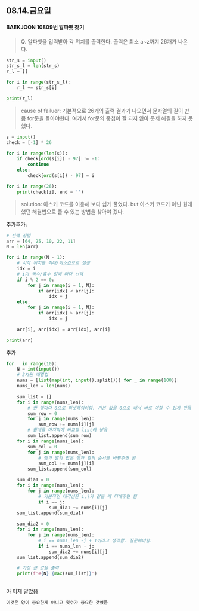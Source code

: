 ## 08.14.금요일

#### BAEKJOON 10809번 알파벳 찾기

> Q. 알파벳을 입력받아 각 위치를 출력한다. 출력은 최소 a~z까지 26개가 나온다.



```python
str_s = input()
str_s_l = len(str_s)
r_l = []

for i in range(str_s_l):
    r_l += str_s[i]

print(r_l)
```

> cause of failuer: 기본적으로 26개의 출력 결과가 나오면서 문자열의 길이 만큼 for문을 돌아야한다. 여기서 for문의 중첩이 잘 되지 않아 문제 해결을 하지 못했다.



```python
s = input()
check = [-1] * 26

for i in range(len(s)):
    if check[ord(s[i]) - 97] != -1:
        continue
    else:
        check[ord(s[i]) - 97] = i

for i in range(26):
    print(check[i], end = '')
```

> solution: 아스키 코드를 이용해 보다 쉽게 풀었다. but 아스키 코드가 아닌 원래 했던 해결법으로 풀 수 있는 방법을 찾아야 겠다.



추가추가:

```python
# 선택 정렬
arr = [64, 25, 10, 22, 11]
N = len(arr)

for i in range(N - 1):
    # 시작 위치를 최대/최소값으로 설정
    idx = i
    # i가 짝수/홀수 일때 마다 선택
    if i % 2 == 0:
        for j in range(i + 1, N):
            if arr[idx] < arr[j]:
                idx = j
    else:
        for j in range(i + 1, N):
            if arr[idx] > arr[j]:
                idx = j

    arr[i], arr[idx] = arr[idx], arr[i]

print(arr)
```





추가

```python
for _ in range(10):
    N = int(input())
    # 2차원 배열법
    nums = [list(map(int, input().split())) for _ in range(100)]
    nums_len = len(nums)

    sum_list = []
    for i in range(nums_len):
        # 한 행마다 0으로 리셋해줘야함. 기본 값을 0으로 해서 바로 더할 수 있게 만듬
        sum_row = 0
        for j in range(nums_len):
            sum_row += nums[i][j]
        # 합계를 마지막에 비교할 list에 넣음
        sum_list.append(sum_row)
    for i in range(nums_len):
        sum_col = 0
        for j in range(nums_len):
            # 행과 열의 합은 행과 열의 순서를 바꿔주면 됨
            sum_col += nums[j][i]
        sum_list.append(sum_col)

    sum_dia1 = 0
    for i in range(nums_len):
        for j in range(nums_len):
            # 기본적인 대각선은 i,j가 같을 때 더해주면 됨
            if i == j:
                sum_dia1 += nums[i][j]
    sum_list.append(sum_dia1)

    sum_dia2 = 0
    for i in range(nums_len):
        for j in range(nums_len):
            # i == nums_len -j + 1이라고 생각함. 질문해야함.
            if i == nums_len - j:
                sum_dia2 += nums[i][j]
    sum_list.append(sum_dia2)

    # 가장 큰 값을 출력
    print(f'#{N} {max(sum_list)}')
    
```











아 이제 알았음

```html
이것은 양이 중요한게 아니고 횟수가 중요한 것였듬
```

